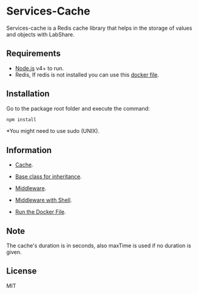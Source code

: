 # Services-Cache

Services-cache is a Redis cache library that helps in the storage of values and objects with LabShare.
## Requirements

- [Node.js](https://nodejs.org/) v4+ to run.
- Redis, If redis is not installed you can use this [docker file]().
## Installation
Go to the package root folder and execute the command:
```sh
npm install 
```
*You might need to use sudo (UNIX).

## Information

- [Cache](https://github.com/LabShare/services-cache/blob/master/docs/cache.md).

- [Base class for inheritance](https://github.com/LabShare/services-cache/blob/master/docs/baseClass.md).

- [Middleware](https://github.com/LabShare/services-cache/blob/master/docs/middleware.md).

- [Middleware with Shell](https://github.com/LabShare/services-cache/blob/master/docs/middlewareShell.md).

- [Run the Docker File](https://github.com/LabShare/services-cache/blob/master/docs/docker.md).

## Note

The cache's duration is in seconds, also maxTime is used if no duration is given. 

License
----

MIT
